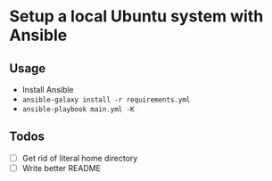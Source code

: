 # Setup a local Ubuntu system with Ansible

## Usage ##
 - Install Ansible
 - ```ansible-galaxy install -r requirements.yml```
 - ```ansible-playbook main.yml -K```
 
## Todos ##
 - [ ] Get rid of literal home directory
 - [ ] Write better README
